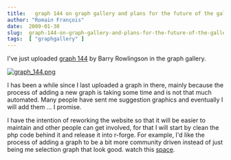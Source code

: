 ```yaml
---
title:   graph 144 on graph gallery and plans for the future of the gallery
author: "Romain François"
date:  2009-01-30
slug:  graph-144-on-graph-gallery-and-plans-for-the-future-of-the-gallery
tags:  [ "graphgallery" ]
---
```

<div class="post-content">I've just uploaded <a href="http://addictedtor.free.fr/graphiques/graphcode.php?graph=144">graph 144</a> by Barry Rowlingson in the graph gallery. 

<a href="http://addictedtor.free.fr/graphiques/RGraphGallery.php?graph=144"><img src="/public/posts/graphgallery/.graph_144_m.jpg" alt="graph_144.png" style="margin: 0 auto; display: block;" title="graph_144.png, janv. 2009"></a>

I has been a while since I last uploaded a graph in there, mainly because the process of adding a new graph is taking some time and is not that much automated. Many people have sent me suggestion graphics and eventually I will add them ... I promise.

I have the intention of reworking the website so that it will be easier to maintain and other people can get involved, for that I will start by clean the php code behind it and release it into r-forge. For example, I'd like the process of adding a graph to be a bit more community driven instead of just being me selection graph that look good. watch this <a href="http://addictedtor.free.fr/graphiques">space</a>.</div>
